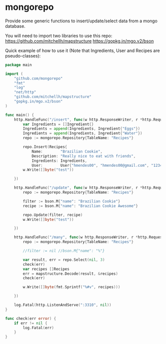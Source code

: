 # mongorepo
Provide some generic functions to insert/update/select data from a mongo database.

You will need to import two libraries to use this repo:
https://github.com/mitchellh/mapstructure
https://gopkg.in/mgo.v2/bson

Quick example of how to use it (Note that Ingredients, User and Recipes are pseudo-classes):

``` go
package main

import (
	"github.com/mongorepo"
	"fmt"
	"log"
	"net/http"
	"github.com/mitchellh/mapstructure"
	"gopkg.in/mgo.v2/bson"
)

func main() {
	http.HandleFunc("/insert", func(w http.ResponseWriter, r *http.Request) {
		var Ingredients = []Ingredient{}
		Ingredients = append(Ingredients, Ingredient{"Eggs"})
		Ingredients = append(Ingredients, Ingredient{"Water"})
		repo := mongorepo.Repository{TableName: "Recipes"}

		repo.Insert(Recipes{
			Name:        "Brazilian Cookie",
			Description: "Really nice to eat with friends",
			Ingredients: Ingredients,
			User:        User{"hmendes00", "hmendes00@gmail.com", "123456"}})
		w.Write([]byte("test"))

	})

	http.HandleFunc("/update", func(w http.ResponseWriter, r *http.Request) {
		repo := mongorepo.Repository{TableName: "Recipes"}

		filter := bson.M{"name": "Brazilian Cookie"}
		recipe := bson.M{"name": "Brazilian Cookie Awesome"}

		repo.Update(filter, recipe)
		w.Write([]byte("test"))

	})

	http.HandleFunc("/many", func(w http.ResponseWriter, r *http.Request) {
		repo := mongorepo.Repository{TableName: "Recipes"}

		//filter := nil //bson.M{"name": "%"}

		var result, err = repo.Select(nil, 3)
		check(err)
		var recipes []Recipes
		err = mapstructure.Decode(result, &recipes)
		check(err)

		w.Write([]byte(fmt.Sprintf("%#v", recipes)))

	})

	log.Fatal(http.ListenAndServe(":3310", nil))
}

func check(err error) {
	if err != nil {
		log.Fatal(err)
	}
}

```
